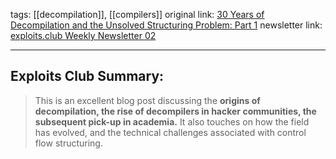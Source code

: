 tags:  [[decompilation]], [[compilers]]
original link:  [30 Years of Decompilation and the Unsolved Structuring Problem: Part 1](https://mahaloz.re/dec-history-pt1?ref=blog.exploits.club)
newsletter link:  [exploits.club Weekly Newsletter 02](https://blog.exploits.club/exploits-club-weekly-newsletter-02/)

---
## Exploits Club Summary:
> This is an excellent blog post discussing the **origins of decompilation, the rise of decompilers in hacker communities, the subsequent pick-up in academia.** It also touches on how the field has evolved, and the technical challenges associated with control flow structuring. 